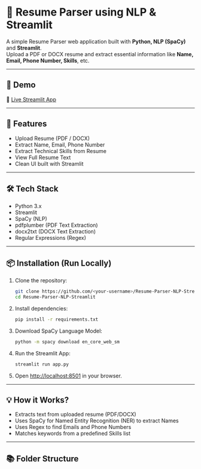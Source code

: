 # 📄 Resume Parser using NLP & Streamlit

A simple Resume Parser web application built with **Python, NLP (SpaCy)** and **Streamlit**.  
Upload a PDF or DOCX resume and extract essential information like **Name, Email, Phone Number, Skills**, etc.

---

## 🚀 Demo
🔗 [Live Streamlit App](https://resume-parser-nlp-app-ypa4a3cdzmchkeakvivcg8.streamlit.app/)

---

## 📂 Features
- Upload Resume (PDF / DOCX)
- Extract Name, Email, Phone Number
- Extract Technical Skills from Resume
- View Full Resume Text
- Clean UI built with Streamlit

---

## 🛠 Tech Stack
- Python 3.x
- Streamlit
- SpaCy (NLP)
- pdfplumber (PDF Text Extraction)
- docx2txt (DOCX Text Extraction)
- Regular Expressions (Regex)

---

## 📦 Installation (Run Locally)
1. Clone the repository:
    ```bash
    git clone https://github.com/<your-username>/Resume-Parser-NLP-Streamlit.git
    cd Resume-Parser-NLP-Streamlit
    ```

2. Install dependencies:
    ```bash
    pip install -r requirements.txt
    ```

3. Download SpaCy Language Model:
    ```bash
    python -m spacy download en_core_web_sm
    ```

4. Run the Streamlit App:
    ```bash
    streamlit run app.py
    ```

5. Open [http://localhost:8501](http://localhost:8501) in your browser.

---

## 💡 How it Works?
- Extracts text from uploaded resume (PDF/DOCX)
- Uses SpaCy for Named Entity Recognition (NER) to extract Names
- Uses Regex to find Emails and Phone Numbers
- Matches keywords from a predefined Skills list

---

## 📚 Folder Structure
